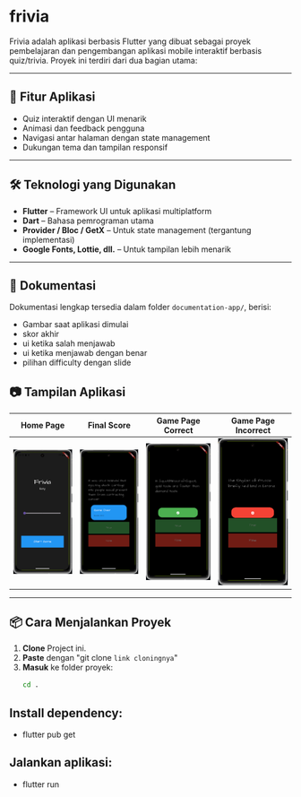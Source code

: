 # frivia

Frivia adalah aplikasi berbasis Flutter yang dibuat sebagai proyek pembelajaran dan pengembangan aplikasi mobile interaktif berbasis quiz/trivia. Proyek ini terdiri dari dua bagian utama:

---

## 🚀 Fitur Aplikasi

- Quiz interaktif dengan UI menarik
- Animasi dan feedback pengguna
- Navigasi antar halaman dengan state management
- Dukungan tema dan tampilan responsif

---

## 🛠️ Teknologi yang Digunakan

- **Flutter** – Framework UI untuk aplikasi multiplatform
- **Dart** – Bahasa pemrograman utama
- **Provider / Bloc / GetX** – Untuk state management (tergantung implementasi)
- **Google Fonts, Lottie, dll.** – Untuk tampilan lebih menarik

---

## 📝 Dokumentasi

Dokumentasi lengkap tersedia dalam folder `documentation-app/`, berisi:

- Gambar saat aplikasi dimulai
- skor akhir
- ui ketika salah menjawab
- ui ketika menjawab dengan benar
- pilihan difficulty dengan slide

## 📷 Tampilan Aplikasi

| Home Page                                        | Final Score                                 | Game Page Correct                                      | Game Page Incorrect                                        |
| ------------------------------------------------ | ------------------------------------------- | ------------------------------------------------------ | ---------------------------------------------------------- |
| ![main_page](<documentation-app/home(easy).png>) | ![Final](documentation-app/final_score.png) | ![correct](<documentation-app/game_page(correct).png>) | ![incorrect](<documentation-app/game_page(incorrect).png>) |

---

## 📦 Cara Menjalankan Proyek

1. **Clone** Project ini.
2. **Paste** dengan "git clone `link cloningnya`"
3. **Masuk** ke folder proyek:
   ```bash
   cd .
   ```

## Install dependency:

- flutter pub get

## Jalankan aplikasi:

- flutter run
